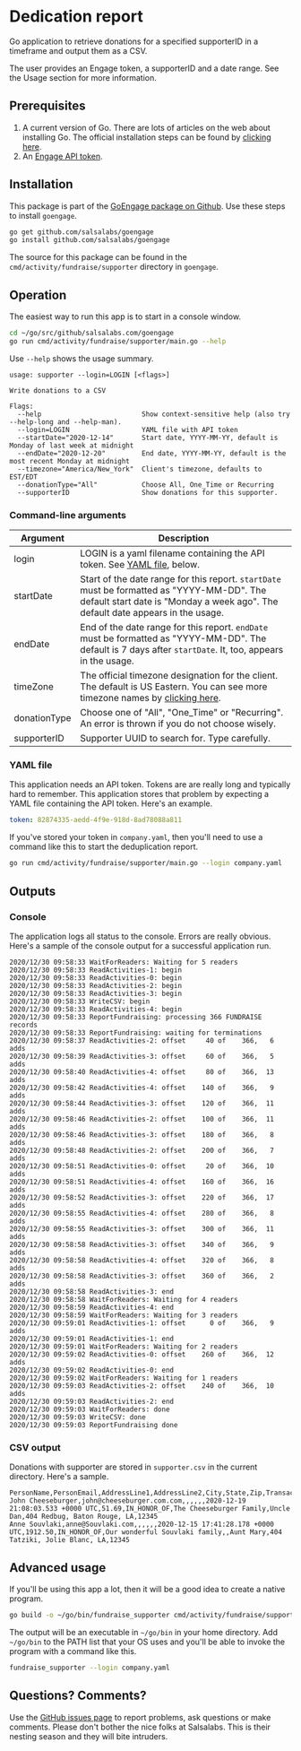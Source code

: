 # Dedication report

Go application to retrieve donations for a specified supporterID in a timeframe and output them as a CSV.

The user provides an Engage token, a supporterID and a date range.
See the Usage section for more information.

## Prerequisites

1. A current version of Go.  There are lots of articles on the web about
installing Go.  The official installation steps can be found by [clicking here](https://golang.org/doc/install).
1. An [Engage API token](https://help.salsalabs.com/hc/en-us/articles/224470007-Salsa-Engage-Integration-API-Overview).


## Installation

This package is part of the [GoEngage package on Github](https://github.com/salsalabs/goengage). 
Use these steps to install `goengage`.

```bash
go get github.com/salsalabs/goengage
go install github.com/salsalabs/goengage
```

The source for this package can be found in the `cmd/activity/fundraise/supporter` directory in `goengage`.

## Operation

The easiest way to run this app is to start in a console window. 

```bash
cd ~/go/src/github/salsalabs.com/goengage
go run cmd/activity/fundraise/supporter/main.go --help
```

Use `--help` shows the usage summary.

```
usage: supporter --login=LOGIN [<flags>]

Write donations to a CSV

Flags:
  --help                         Show context-sensitive help (also try --help-long and --help-man).
  --login=LOGIN                  YAML file with API token
  --startDate="2020-12-14"       Start date, YYYY-MM-YY, default is Monday of last week at midnight
  --endDate="2020-12-20"         End date, YYYY-MM-YY, default is the most recent Monday at midnight
  --timezone="America/New_York"  Client's timezone, defaults to EST/EDT
  --donationType="All"           Choose All, One_Time or Recurring
  --supporterID                  Show donations for this supporter.
```

### Command-line arguments

|Argument|Description|
|--------|-----------|
|login| LOGIN is a yaml filename containing the API token.  See [YAML file](#yaml-file), below.|
|startDate | Start of the date range for this report.  `startDate` must be formatted as "YYYY-MM-DD".  The default start date is "Monday a week ago".  The default date appears in the usage.|
|endDate | End of the date range for this report.  `endDate` must be formatted as "YYYY-MM-DD".  The default is 7 days after `startDate`. It, too, appears in the usage.|
|timeZone|The official timezone designation for the client.  The default is US Eastern.  You can see more timezone names by [clicking here](https://en.wikipedia.org/wiki/List_of_tz_database_time_zones).|
|donationType|Choose one of "All", "One_Time" or "Recurring".  An error is thrown if you do not choose wisely.|
|supporterID|Supporter UUID to search for.  Type carefully.|

### YAML file

This application needs an API token.
Tokens are are really long and typically hard to remember.
This application stores that problem by expecting a YAML file containing the API token.  Here's an example.

```yaml
token: 82874335-aedd-4f9e-918d-8ad78088a811
```
If you've stored your token in `company.yaml`, then you'll need to use a command like this to start the deduplication report.

```bash
go run cmd/activity/fundraise/supporter/main.go --login company.yaml
```

## Outputs
### Console

The application logs all status to the console.  Errors are really obvious.  Here's a sample of the console output for a successful application run.

```
2020/12/30 09:58:33 WaitForReaders: Waiting for 5 readers
2020/12/30 09:58:33 ReadActivities-1: begin
2020/12/30 09:58:33 ReadActivities-0: begin
2020/12/30 09:58:33 ReadActivities-2: begin
2020/12/30 09:58:33 ReadActivities-3: begin
2020/12/30 09:58:33 WriteCSV: begin
2020/12/30 09:58:33 ReadActivities-4: begin
2020/12/30 09:58:33 ReportFundraising: processing 366 FUNDRAISE records
2020/12/30 09:58:33 ReportFundraising: waiting for terminations
2020/12/30 09:58:37 ReadActivities-2: offset     40 of    366,   6 adds
2020/12/30 09:58:39 ReadActivities-3: offset     60 of    366,   5 adds
2020/12/30 09:58:40 ReadActivities-4: offset     80 of    366,  13 adds
2020/12/30 09:58:42 ReadActivities-4: offset    140 of    366,   9 adds
2020/12/30 09:58:44 ReadActivities-3: offset    120 of    366,  11 adds
2020/12/30 09:58:46 ReadActivities-2: offset    100 of    366,  11 adds
2020/12/30 09:58:46 ReadActivities-3: offset    180 of    366,   8 adds
2020/12/30 09:58:48 ReadActivities-2: offset    200 of    366,   7 adds
2020/12/30 09:58:51 ReadActivities-0: offset     20 of    366,  10 adds
2020/12/30 09:58:51 ReadActivities-4: offset    160 of    366,  16 adds
2020/12/30 09:58:52 ReadActivities-3: offset    220 of    366,  17 adds
2020/12/30 09:58:55 ReadActivities-4: offset    280 of    366,   8 adds
2020/12/30 09:58:55 ReadActivities-3: offset    300 of    366,  11 adds
2020/12/30 09:58:58 ReadActivities-3: offset    340 of    366,   9 adds
2020/12/30 09:58:58 ReadActivities-4: offset    320 of    366,   8 adds
2020/12/30 09:58:58 ReadActivities-3: offset    360 of    366,   2 adds
2020/12/30 09:58:58 ReadActivities-3: end
2020/12/30 09:58:58 WaitForReaders: Waiting for 4 readers
2020/12/30 09:58:59 ReadActivities-4: end
2020/12/30 09:58:59 WaitForReaders: Waiting for 3 readers
2020/12/30 09:59:01 ReadActivities-1: offset      0 of    366,   9 adds
2020/12/30 09:59:01 ReadActivities-1: end
2020/12/30 09:59:01 WaitForReaders: Waiting for 2 readers
2020/12/30 09:59:02 ReadActivities-0: offset    260 of    366,  12 adds
2020/12/30 09:59:02 ReadActivities-0: end
2020/12/30 09:59:02 WaitForReaders: Waiting for 1 readers
2020/12/30 09:59:03 ReadActivities-2: offset    240 of    366,  10 adds
2020/12/30 09:59:03 ReadActivities-2: end
2020/12/30 09:59:03 WaitForReaders: done
2020/12/30 09:59:03 WriteCSV: done
2020/12/30 09:59:03 ReportFundraising done
```

### CSV output

Donations with supporter are stored in `supporter.csv` in the current directory.  Here's a sample.

```
PersonName,PersonEmail,AddressLine1,AddressLine2,City,State,Zip,TransactionDate,Amount,DedicationType,Dedication,Notify,DedicationAddress
John Cheeseburger,john@cheeseburger.com.com,,,,,,2020-12-19 21:08:03.533 +0000 UTC,51.69,IN_HONOR_OF,The Cheeseburger Family,Uncle Dan,404 Redbug, Baton Rouge, LA,12345
Anne Souvlaki,anne@Souvlaki.com,,,,,,2020-12-15 17:41:28.178 +0000 UTC,1912.50,IN_HONOR_OF,Our wonderful Souvlaki family,,Aunt Mary,404 Tatziki, Jolie Blanc, LA,12345
```

## Advanced usage

If you'll be using this app a lot, then it will be a good idea to create a native program.

```bash
go build -o ~/go/bin/fundraise_supporter cmd/activity/fundraise/supporter/main.go
```

The output will be an executable in `~/go/bin` in your home directory.
Add `~/go/bin` to the PATH list that your OS uses and you'll be able to invoke the program with a command like this.

```bash
fundraise_supporter --login company.yaml
```

## Questions?  Comments?

Use the [GitHub issues page](https://github.com/salsalabs/goengage/issues) to report problems, ask questions or make comments. Please don't bother the nice folks at Salsalabs.  This is their nesting season and they will bite intruders.
